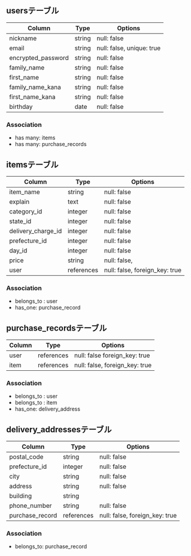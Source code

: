 ## usersテーブル

| Column             | Type    | Options                   |
| ------------------ | ------- | ------------------------- |
| nickname           | string  | null: false               |
| email              | string  | null: false, unique: true |
| encrypted_password | string  | null: false               |
| family_name        | string  | null: false               |
| first_name         | string  | null: false               |
| family_name_kana   | string  | null: false               |
| first_name_kana    | string  | null: false               |
| birthday           | date    | null: false               |

### Association

- has many: items
- has many: purchase_records

## itemsテーブル

| Column             | Type       | Options                        |
| ------------------ | ---------- | ------------------------------ |
| item_name          | string     | null: false                    |
| explain            | text       | null: false                    |
| category_id        | integer    | null: false                    |
| state_id           | integer    | null: false                    |
| delivery_charge_id | integer    | null: false                    |
| prefecture_id      | integer    | null: false                    |
| day_id             | integer    | null: false                    |
| price              | string     | null: false,                   |
| user               | references | null: false, foreign_key: true |

### Association

- belongs_to : user
- has_one: purchase_record

## purchase_recordsテーブル

| Column  | Type       | Options                        |
| ------- | ---------- | ------------------------------ | 
| user    | references | null: false  foreign_key: true |
| item    | references | null: false, foreign_key: true |

### Association

- belongs_to : user
- belongs_to : item
- has_one: delivery_address

## delivery_addressesテーブル

| Column          | Type       | Options                        |
| --------------- |----------- | ------------------------------ |
| postal_code     | string     | null: false                    |
| prefecture_id   | integer    | null: false                    |
| city            | string     | null: false                    |
| address         | string     | null: false                    |
| building        | string     |                                |
| phone_number    | string     | null: false                    |
| purchase_record | references | null: false, foreign_key: true |

### Association

- belongs_to: purchase_record
